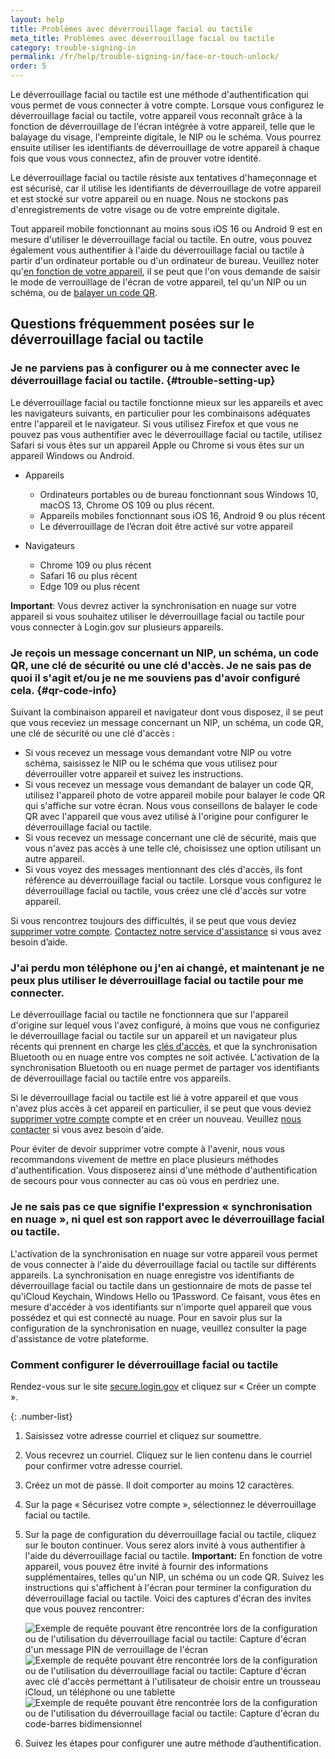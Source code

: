 ```yaml
---
layout: help
title: Problèmes avec déverrouillage facial ou tactile
meta_title: Problèmes avec déverrouillage facial ou tactile
category: trouble-signing-in
permalink: /fr/help/trouble-signing-in/face-or-touch-unlock/
order: 5
---
```


Le déverrouillage facial ou tactile est une méthode d'authentification qui vous permet de vous connecter à votre compte. Lorsque vous configurez le déverrouillage facial ou tactile, votre appareil vous reconnaît grâce à la fonction de déverrouillage de l'écran intégrée à votre appareil, telle que le balayage du visage, l'empreinte digitale, le NIP ou le schéma. Vous pourrez ensuite utiliser les identifiants de déverrouillage de votre appareil à chaque fois que vous vous connectez, afin de prouver votre identité.

Le déverrouillage facial ou tactile résiste aux tentatives d'hameçonnage et est sécurisé, car il utilise les identifiants de déverrouillage de votre appareil et est stocké sur votre appareil ou en nuage. Nous ne stockons pas d'enregistrements de votre visage ou de votre empreinte digitale.

Tout appareil mobile fonctionnant au moins sous iOS 16 ou Android 9 est en mesure d'utiliser le déverrouillage facial ou tactile. En outre, vous pouvez également vous authentifier à l'aide du déverrouillage facial ou tactile à partir d'un ordinateur portable ou d'un ordinateur de bureau. Veuillez noter qu'[en fonction de votre appareil](#trouble-setting-up), il se peut que l'on vous demande de saisir le mode de verrouillage de l'écran de votre appareil, tel qu'un NIP ou un schéma, ou de [balayer un code QR](#qr-code-info).

## Questions fréquemment posées sur le déverrouillage facial ou tactile

### Je ne parviens pas à configurer ou à me connecter avec le déverrouillage facial ou tactile. {#trouble-setting-up}

Le déverrouillage facial ou tactile fonctionne mieux sur les appareils et avec les navigateurs suivants, en particulier pour les combinaisons adéquates entre l'appareil et le navigateur. Si vous utilisez Firefox et que vous ne pouvez pas vous authentifier avec le déverrouillage facial ou tactile, utilisez Safari si vous êtes sur un appareil Apple ou Chrome si vous êtes sur un appareil Windows ou Android.

* Appareils
    * Ordinateurs portables ou de bureau fonctionnant sous Windows 10, macOS 13, Chrome OS 109 ou plus récent.
    * Appareils mobiles fonctionnant sous iOS 16, Android 9 ou plus récent
    * Le déverrouillage de l’écran doit être activé sur votre appareil

* Navigateurs
    * Chrome 109 ou plus récent
    * Safari 16 ou plus récent
    * Edge 109 ou plus récent

**Important**: Vous devrez activer la synchronisation en nuage sur votre appareil si vous souhaitez utiliser le déverrouillage facial ou tactile pour vous connecter à Login.gov sur plusieurs appareils.

### Je reçois un message concernant un NIP, un schéma, un code QR, une clé de sécurité ou une clé d'accès. Je ne sais pas de quoi il s'agit et/ou je ne me souviens pas d'avoir configuré cela. {#qr-code-info}
Suivant la combinaison appareil et navigateur dont vous disposez, il se peut que vous receviez un message concernant un NIP, un schéma, un code QR, une clé de sécurité ou une clé d'accès :

* Si vous recevez un message vous demandant votre NIP ou votre schéma, saisissez le NIP ou le schéma que vous utilisez pour déverrouiller votre appareil et suivez les instructions.
* Si vous recevez un message vous demandant de balayer un code QR, utilisez l'appareil photo de votre appareil mobile pour balayer le code QR qui s'affiche sur votre écran. Nous vous conseillons de balayer le code QR avec l'appareil que vous avez utilisé à l'origine pour configurer le déverrouillage facial ou tactile.
* Si vous recevez un message concernant une clé de sécurité, mais que vous n'avez pas accès à une telle clé, choisissez une option utilisant un autre appareil.
* Si vous voyez des messages mentionnant des clés d'accès, ils font référence au déverrouillage facial ou tactile. Lorsque vous configurez le déverrouillage facial ou tactile, vous créez une clé d'accès sur votre appareil.

Si vous rencontrez toujours des difficultés, il se peut que vous deviez [supprimer votre compte](/fr/help/manage-your-account/delete-your-account/). [Contactez notre service d'assistance](/fr/contact/) si vous avez besoin d’aide.

### J'ai perdu mon téléphone ou j'en ai changé, et maintenant je ne peux plus utiliser le déverrouillage facial ou tactile pour me connecter.

Le déverrouillage facial ou tactile ne fonctionnera que sur l'appareil d'origine sur lequel vous l'avez configuré, à moins que vous ne configuriez le déverrouillage facial ou tactile sur un appareil et un navigateur plus récents qui prennent en charge les [clés d'accès](https://fidoalliance.org/passkeys/), et que la synchronisation Bluetooth ou en nuage entre vos comptes ne soit activée. L'activation de la synchronisation Bluetooth ou en nuage permet de partager vos identifiants de déverrouillage facial ou tactile entre vos appareils.

Si le déverrouillage facial ou tactile est lié à votre appareil et que vous n'avez plus accès à cet appareil en particulier, il se peut que vous deviez [supprimer votre compte](/fr/help/manage-your-account/delete-your-account/) compte et en créer un nouveau. Veuillez [nous contacter](/fr/contact/) si vous avez besoin d'aide.

Pour éviter de devoir supprimer votre compte à l'avenir, nous vous recommandons vivement de mettre en place plusieurs méthodes d'authentification. Vous disposerez ainsi d'une méthode d'authentification de secours pour vous connecter au cas où vous en perdriez une.

### Je ne sais pas ce que signifie l'expression « synchronisation en nuage », ni quel est son rapport avec le déverrouillage facial ou tactile.

L'activation de la synchronisation en nuage sur votre appareil vous permet de vous connecter à l'aide du déverrouillage facial ou tactile sur différents appareils. La synchronisation en nuage enregistre vos identifiants de déverrouillage facial ou tactile dans un gestionnaire de mots de passe tel qu'iCloud Keychain, Windows Hello ou 1Password. Ce faisant, vous êtes en mesure d'accéder à vos identifiants sur n'importe quel appareil que vous possédez et qui est connecté au nuage. Pour en savoir plus sur la configuration de la synchronisation en nuage, veuillez consulter la page d'assistance de votre plateforme.

### Comment configurer le déverrouillage facial ou tactile 

Rendez-vous sur le site [secure.login.gov](https://secure.login.gov/) et cliquez sur « Créer un compte ».

{: .number-list}
1. Saisissez votre adresse courriel et cliquez sur soumettre.
2. Vous recevrez un courriel. Cliquez sur le lien contenu dans le courriel pour confirmer votre adresse courriel.
3. Créez un mot de passe. Il doit comporter au moins 12 caractères.
4. Sur la page « Sécurisez votre compte », sélectionnez le déverrouillage facial ou tactile.
5. Sur la page de configuration du déverrouillage facial ou tactile, cliquez sur le bouton continuer. Vous serez alors invité à vous authentifier à l'aide du déverrouillage facial ou tactile.
    **Important:** En fonction de votre appareil, vous pouvez être invité à fournir des informations supplémentaires, telles qu'un NIP, un schéma ou un code QR. Suivez les instructions qui s'affichent à l'écran pour terminer la configuration du déverrouillage facial ou tactile. Voici des captures d'écran des invites que vous pouvez rencontrer:

    ![Exemple de requête pouvant être rencontrée lors de la configuration ou de l'utilisation du déverrouillage facial ou tactile: Capture d'écran d'un message PIN de verrouillage de l'écran](/assets/img/help/face-touch-unlock/android-screen-lock.png)
    ![Exemple de requête pouvant être rencontrée lors de la configuration ou de l'utilisation du déverrouillage facial ou tactile: Capture d'écran avec clé d'accès permettant à l'utilisateur de choisir entre un trousseau iCloud, un téléphone ou une tablette](/assets/img/help/face-touch-unlock/iphone-screen-lock.png)
    ![Exemple de requête pouvant être rencontrée lors de la configuration ou de l'utilisation du déverrouillage facial ou tactile: Capture d'écran du code-barres bidimensionnel](/assets/img/help/face-touch-unlock/passkey-screen-shot.png)

6. Suivez les étapes pour configurer une autre méthode d’authentification.
